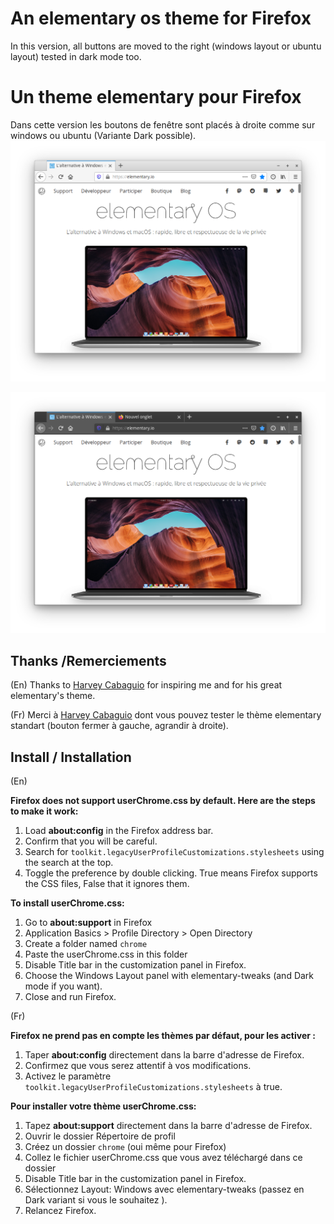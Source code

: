 # An elementary os theme for Firefox 

In this version, all buttons are moved to the right (windows layout or ubuntu layout)
tested in dark mode too. 

# Un theme elementary pour Firefox
Dans cette version les boutons de fenêtre sont placés à droite comme sur windows ou ubuntu (Variante Dark possible). 
<img src="firefox layout windows.png"/>

<img src="firefox dark theme.png"/>

## Thanks /Remerciements

(En) Thanks to [Harvey Cabaguio](https://github.com/harveycabaguio/firefox-elementary-theme) for 
inspiring me and for his great elementary's theme.

(Fr) Merci à [Harvey Cabaguio](https://github.com/harveycabaguio/firefox-elementary-theme)  dont vous pouvez 
tester le thème elementary standart (bouton fermer à gauche, agrandir à droite).

## Install / Installation
(En)

**Firefox does not support userChrome.css by default. Here are the steps to make it work:**
  1. Load **about:config** in the Firefox address bar. 
  2. Confirm that you will be careful.
  3. Search for `toolkit.legacyUserProfileCustomizations.stylesheets` using the search at the top.
  4. Toggle the preference by double clicking. True means Firefox supports the CSS files, False that it ignores them.

**To install userChrome.css:**

  1. Go to **about:support** in Firefox
  2. Application Basics > Profile Directory > Open Directory
  3. Create a folder named `chrome`
  4. Paste the userChrome.css in this folder
  5. Disable Title bar in the customization panel in Firefox.
  5. Choose the Windows Layout panel with elementary-tweaks (and Dark mode if you want).
  6. Close and run Firefox.

(Fr) 

**Firefox ne prend pas en compte les thèmes par défaut, pour les activer :**
  1. Taper **about:config** directement dans la barre d'adresse de Firefox. 
  2. Confirmez que vous serez attentif à vos modifications.
  3. Activez le paramètre `toolkit.legacyUserProfileCustomizations.stylesheets` à true.
  
**Pour installer votre thème userChrome.css:**
  1. Tapez **about:support** directement dans la barre d'adresse de Firefox. 
  2. Ouvrir le dossier Répertoire de profil 
  3. Créez un dossier `chrome` (oui même pour Firefox)
  4. Collez le fichier userChrome.css que vous avez téléchargé dans ce dossier
  5. Disable Title bar in the customization panel in Firefox.
  5. Sélectionnez Layout: Windows avec elementary-tweaks (passez en Dark variant si vous le souhaitez ).
  6. Relancez Firefox.
